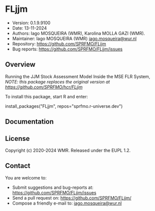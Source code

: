 # FLjjm

- Version: 0.1.9.9100
- Date: 13-11-2024
- Authors: Iago MOSQUEIRA (WMR), Karolina MOLLA GAZI (WMR).
- Maintainer: Iago MOSQUEIRA (WMR) <iago.mosqueira@wur.nl>
- Repository: <https://github.com/SPRFMO/FLjjm>
- Bug reports: <https://github.com/SPRFMO/FLjjm/issues>

## Overview

Running the JJM Stock Assessment Model Inside the MSE FLR System,
*NOTE: this package replaces the original version at <https://github.com/SPRFMO/hcr/FLjjm>*

To install this package, start R and enter:

  install_packages("FLjjm", repos="sprfmo.r-universe.dev")

## Documentation


## License
Copyright (c) 2020-2024 WMR. Released under the EUPL 1.2.

## Contact
You are welcome to:

- Submit suggestions and bug-reports at: <https://github.com/SPRFMO/FLjjm/issues>
- Send a pull request on: <https://github.com/SPRFMO/FLjjm/>
- Compose a friendly e-mail to: <iago.mosqueira@wur.nl>

